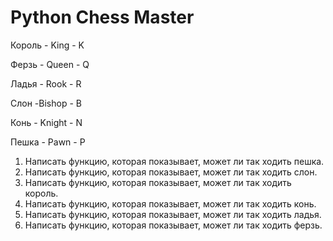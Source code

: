 # Python Chess Master


Король - King - K

Ферзь - Queen - Q

Ладья - Rook - R

Слон -Bishop - B

Конь - Knight - N

Пешка - Pawn - P

1. Написать функцию, которая показывает, может ли так ходить пешка.
2. Написать функцию, которая показывает, может ли так ходить слон.
3. Написать функцию, которая показывает, может ли так ходить король.
4. Написать функцию, которая показывает, может ли так ходить конь.
5. Написать функцию, которая показывает, может ли так ходить ладья.
6. Написать функцию, которая показывает, может ли так ходить ферзь.
